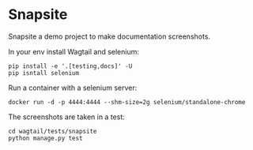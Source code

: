 Snapsite
========

Snapsite a demo project to make documentation screenshots.

In your env install Wagtail and selenium:

    pip install -e '.[testing,docs]' -U
    pip isntall selenium

Run a container with a selenium server:

    docker run -d -p 4444:4444 --shm-size=2g selenium/standalone-chrome
 
The screenshots are taken in a test:
    
    cd wagtail/tests/snapsite 
    python manage.py test
